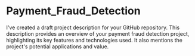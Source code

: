 # Payment_Fraud_Detection
I've created a draft project description for your GitHub repository. This description provides an overview of your payment fraud detection project, highlighting its key features and technologies used. It also mentions the project's potential applications and value.
